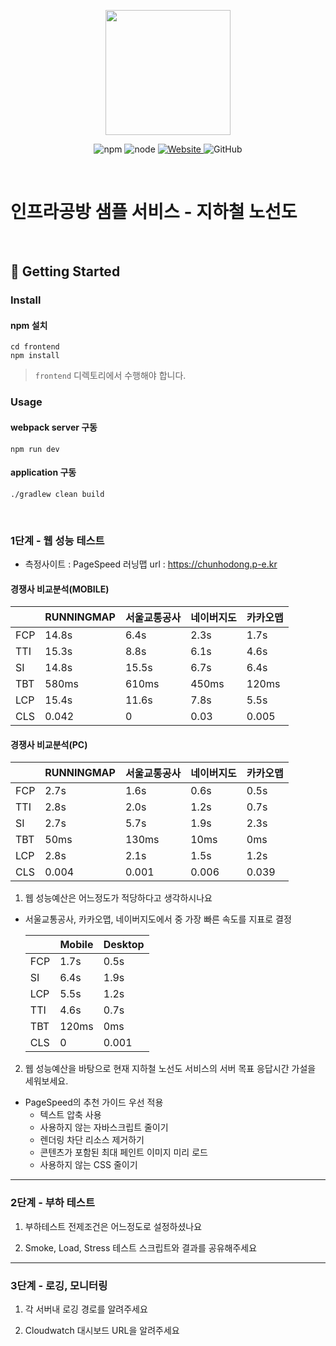 <p align="center">
    <img width="200px;" src="https://raw.githubusercontent.com/woowacourse/atdd-subway-admin-frontend/master/images/main_logo.png"/>
</p>
<p align="center">
  <img alt="npm" src="https://img.shields.io/badge/npm-%3E%3D%205.5.0-blue">
  <img alt="node" src="https://img.shields.io/badge/node-%3E%3D%209.3.0-blue">
  <a href="https://edu.nextstep.camp/c/R89PYi5H" alt="nextstep atdd">
    <img alt="Website" src="https://img.shields.io/website?url=https%3A%2F%2Fedu.nextstep.camp%2Fc%2FR89PYi5H">
  </a>
  <img alt="GitHub" src="https://img.shields.io/github/license/next-step/atdd-subway-service">
</p>

<br>

# 인프라공방 샘플 서비스 - 지하철 노선도

<br>

## 🚀 Getting Started

### Install
#### npm 설치
```
cd frontend
npm install
```
> `frontend` 디렉토리에서 수행해야 합니다.

### Usage
#### webpack server 구동
```
npm run dev
```
#### application 구동
```
./gradlew clean build
```
<br>


### 1단계 - 웹 성능 테스트

* 측정사이트 : PageSpeed
러닝맵 url : https://chunhodong.p-e.kr
#### 경쟁사 비교분석(MOBILE)

|     | RUNNINGMAP | 서울교통공사  | 네이버지도 | 카카오맵  |
|-----|------------|---------|-------|-------|
| FCP | 14.8s      | 6.4s    | 2.3s  | 1.7s  |
| TTI | 15.3s      | 8.8s    | 6.1s  | 4.6s  |
| SI  | 14.8s      | 15.5s   | 6.7s  | 6.4s  |
| TBT | 580ms      | 610ms   | 450ms | 120ms |
| LCP | 15.4s      | 11.6s   | 7.8s  | 5.5s  |
| CLS | 0.042      | 0       | 0.03  | 0.005 |

#### 경쟁사 비교분석(PC)

|     | RUNNINGMAP | 서울교통공사 | 네이버지도 | 카카오맵  |
|-----|------------|--------|-------|-------|
| FCP | 2.7s       | 1.6s   | 0.6s  | 0.5s  |
| TTI | 2.8s       | 2.0s   | 1.2s  | 0.7s  |
| SI  | 2.7s       | 5.7s   | 1.9s  | 2.3s  |
| TBT | 50ms       | 130ms  | 10ms  | 0ms   |
| LCP | 2.8s       | 2.1s   | 1.5s  | 1.2s  |
| CLS | 0.004      | 0.001  | 0.006 | 0.039 |

1. 웹 성능예산은 어느정도가 적당하다고 생각하시나요
* 서울교통공사, 카카오맵, 네이버지도에서 중 가장 빠른 속도를 지표로 결정

  |         | Mobile | Desktop |
  |---------|--------|---------|
  | FCP     | 1.7s   | 0.5s  |
  | SI      | 6.4s   | 1.9s  |
  | LCP     | 5.5s   | 1.2s  |
  | TTI     | 4.6s   | 0.7s  |
  | TBT     | 120ms  | 0ms   |
  | CLS     | 0      | 0.001 |


2. 웹 성능예산을 바탕으로 현재 지하철 노선도 서비스의 서버 목표 응답시간 가설을 세워보세요.

* PageSpeed의 추천 가이드 우선 적용
  * 텍스트 압축 사용
  * 사용하지 않는 자바스크립트 줄이기
  * 렌더링 차단 리소스 제거하기
  * 콘텐츠가 포함된 최대 페인트 이미지 미리 로드
  * 사용하지 않는 CSS 줄이기 



---

### 2단계 - 부하 테스트 
1. 부하테스트 전제조건은 어느정도로 설정하셨나요

2. Smoke, Load, Stress 테스트 스크립트와 결과를 공유해주세요

---

### 3단계 - 로깅, 모니터링
1. 각 서버내 로깅 경로를 알려주세요

2. Cloudwatch 대시보드 URL을 알려주세요
